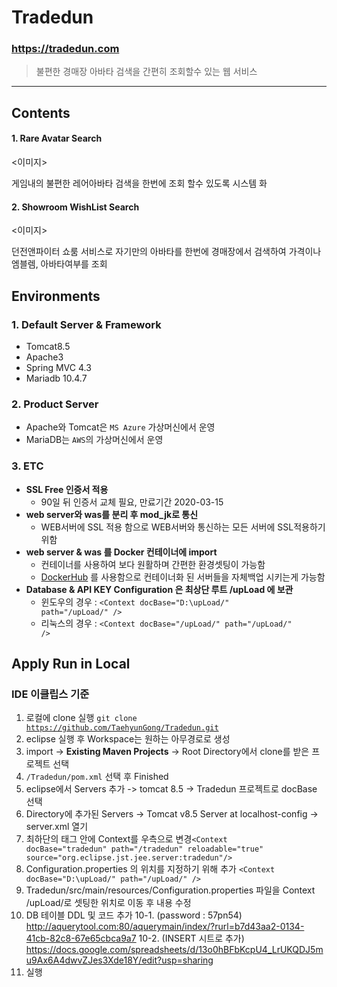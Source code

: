 # Tradedun
### **https://tradedun.com**
> 불편한 경매장 아바타 검색을 간편히 조회할수 있는 웹 서비스

***
## Contents
#### 1. Rare Avatar Search
<이미지>

게임내의 불편한 레어아바타 검색을 한번에 조회 할수 있도록 시스템 화

#### 2. Showroom WishList Search
<이미지>

던전앤파이터 쇼룸 서비스로 자기만의 아바타를 한번에 경매장에서 검색하여 가격이나 엠블렘, 아바타여부를 조회

## Environments

### 1. Default Server & Framework
- Tomcat8.5
- Apache3
- Spring MVC 4.3
- Mariadb 10.4.7

### 2. Product Server
- Apache와 Tomcat은 <code>MS Azure</code> 가상머신에서 운영
- MariaDB는 <code>AWS</code>의 가상머신에서 운영

### 3. ETC
- **SSL Free 인증서 적용**
  - 90일 뒤 인증서 교체 필요, 만료기간 2020-03-15
- **web server와 was를 분리 후 mod_jk로 통신**
  - WEB서버에 SSL 적용 함으로 WEB서버와 통신하는 모든 서버에 SSL적용하기 위함
- **web server & was 를 Docker 컨테이너에 import**
  - 컨테이너를 사용하여 보다 원활하며 간편한 환경셋팅이 가능함
  - [DockerHub](https://hub.docker.com) 를 사용함으로 컨테이너화 된 서버들을 자체백업 시키는게 가능함
- **Database & API KEY Configuration 은 최상단 루트 /upLoad 에 보관**
  - 윈도우의 경우 : <code>\<Context docBase="D:\upLoad/" path="/upLoad/" /></code>
  - 리눅스의 경우 : <code>\<Context docBase="/upLoad/" path="/upLoad/" /></code>

## Apply Run in Local 

### IDE 이클립스 기준
1. 로컬에 clone 실행 <code>git clone https://github.com/TaehyunGong/Tradedun.git</code>
2. eclipse 실행 후 Workspace는 원하는 아무경로로 생성
3. import -> **Existing Maven Projects** -> Root Directory에서 clone를 받은 프로젝트 선택
4. <code>/Tradedun/pom.xml</code> 선택 후 Finished
5. eclipse에서 Servers 추가 -> tomcat 8.5 -> Tradedun 프로젝트로 docBase 선택
6. Directory에 추가된 Servers -> Tomcat v8.5 Server at localhost-config -> server.xml 열기
7. 최하단의 <Host> 태그 안에 Context를 우측으로 변경<code>\<Context docBase="tradedun" path="/tradedun" reloadable="true"        source="org.eclipse.jst.jee.server:tradedun"/></code>
8. Configuration.properties 의 위치를 지정하기 위해 추가 <code>\<Context docBase="D:\upLoad/" path="/upLoad/" /></code>
9. Tradedun/src/main/resources/Configuration.properties 파일을 Context /upLoad/로 셋팅한 위치로 이동 후 내용 수정
10. DB 테이블 DDL 및 코드 추가 
  10-1. (password : 57pn54) http://aquerytool.com:80/aquerymain/index/?rurl=b7d43aa2-0134-41cb-82c8-67e65cbca9a7
  10-2. (INSERT 시트로 추가) https://docs.google.com/spreadsheets/d/13o0hBFbKcpU4_LrUKQDJ5mu9Ax6A4dwvZJes3Xde18Y/edit?usp=sharing
11. 실행
